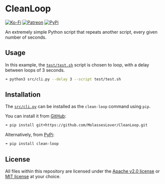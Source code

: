 # CleanLoop

[![Ko-Fi](https://img.shields.io/badge/donate-kofi-blue?style=for-the-badge&logo=ko-fi&color=E35B57&logoColor=FFFFFF&labelColor=232323)](https://ko-fi.com/molasses)
[![Patreon](https://img.shields.io/badge/donate-patreon-blue?style=for-the-badge&logo=patreon&color=E35B57&logoColor=FFFFFF&labelColor=232323)](https://www.patreon.com/molasseslover)
[![PyPi](https://img.shields.io/badge/install-pypi-blue?style=for-the-badge&logo=python&color=E35B57&logoColor=FFFFFF&labelColor=232323)](https://pypi.org/project/clean-loop)

An extremely simple Python script that repeats another script, 
every given number of seconds.

## Usage

In this example, the [`test/test.sh`](https://github.com/MolassesLover/CleanLoop/tree/master/test/test.sh)
script is chosen to loop, with a delay between loops of 
3 seconds.
```sh
➜ python3 src/cli.py --delay 3 --script test/test.sh
```

## Installation

The [`src/cli.py`](https://github.com/MolassesLover/CleanLoop/blob/master/test/test.sh) can be installed as the
`clean-loop` command using `pip`.

You can install it from [GitHub](https://github.com/MolassesLover/CleanLoop):
```sh
➜ pip install git+https://github.com/MolassesLover/CleanLoop.git
```
Alternatively, from [PyPi](https://pypi.org/project/clean-loop):
```sh
➜ pip install clean-loop
```

## License
All files within this repository are licensed under the 
[Apache v2.0 license](https://github.com/MolassesLover/CleanLoop/blob/master/LICENSE-APACHE.md) or 
[MIT license](https://github.com/MolassesLover/CleanLoop/blob/master/LICENSE-MIT.md) at your choice. 